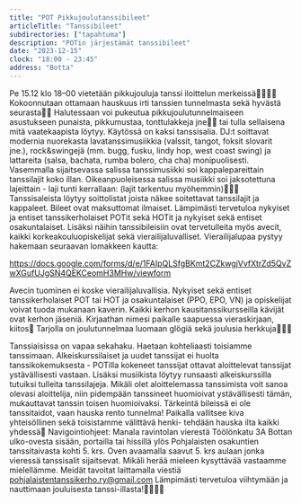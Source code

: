 ```yaml
---
title: "POT Pikkujoulutanssibileet"
articleTitle: "Tanssibileet"
subdirectories: ["tapahtuma"]
description: "POTin järjestämät tanssibileet"
date: "2023-12-15"
clock: "18:00 - 23:45"
address: "Botta"
---
```


Pe 15.12 klo 18–00 vietetään pikkujouluja tanssi iloittelun merkeissä🎅🎄🎺🎷 Kokoonnutaan ottamaan hauskuus irti tanssien tunnelmasta sekä hyvästä seurasta💃🕺 Halutessaan voi pukeutua pikkujoulutunnelmaiseen asustukseen punaista, pikkumustaa, tonttulakkeja jne🎄🎅 tai tulla sellaisena mitä vaatekaapista löytyy.
Käytössä on kaksi tanssisalia. DJ:t soittavat modernia nuorekasta lavatanssimusiikkia (valssit, tangot, foksit slovarit jne.), rock&swingejä (mm. bugg, fusku, lindy hop, west coast swing) ja lattareita (salsa, bachata, rumba bolero, cha cha) monipuolisesti. Vasemmalla sijaitsevassa salissa tanssimusiikki soi kappalepareittain tanssilajit koko illan. Oikeanpuoleisessa salissa musiikki soi jaksotettuna lajeittain - laji tunti kerrallaan: (lajit tarkentuu myöhemmin)🎺🎷🎼 Tanssisaleista löytyy soittolistat joista näkee soitettavat tanssilajit ja kappaleet.
Bileet ovat maksuttomat ilmaiset. Lämpimästi tervetuloa nykyiset ja entiset tanssikerholaiset POTit sekä HOTit ja nykyiset sekä entiset osakuntalaiset. Lisäksi näihin tanssibileisiin ovat tervetulleita myös avecit, kaikki korkeakouluopiskelijat sekä vierailijaluvalliset.
Vierailijalupaa pystyy hakemaan seuraavan lomakkeen kautta:

https://docs.google.com/forms/d/e/1FAIpQLSfgBKmt2CZkwgjVvfXtrZd5QvZwXGufUJgSN4QEKCeomH3MHw/viewform

Avecin tuominen ei koske vierailijaluvallisia. Nykyiset sekä entiset tanssikerholaiset POT tai HOT ja osakuntalaiset (PPO, EPO, VN) ja opiskelijat voivat tuoda mukanaan kaverin. Kaikki kerhon kausitanssikursseilla kävijät ovat kerhon jäseniä. Kirjaathan nimesi paikalle saapuessa vieraskirjaan, kiitos🙂
Tarjolla on joulutunnelmaa luomaan glögiä sekä joulusia herkkuja🎉🎄🎅

Tanssiaisissa on vapaa sekahaku. Haetaan kohteliaasti toisiamme tanssimaan. Alkeiskurssilaiset ja uudet tanssijat ei huolta tanssikokemuksesta - POTilla kokeneet tanssijat ottavat aloittelevat tanssijat ystävällisesti vastaan. Lisäksi musiikista löytyy runsaasti alkeiskurssilla tutuiksi tulleita tanssilajeja. Mikäli olet aloittelemassa tanssimista voit sanoa olevasi aloittelija, niin pidempään tanssineet huomioivat ystävällisesti tämän, mukauttavat tanssin toisen huomioivaksi. Tärkeintä bileissä ei ole tanssitaidot, vaan hauska rento tunnelma! Paikalla vallitsee kiva yhteisöllinen sekä toisistamme välittävä henki- tehdään hauska ilta kaikki yhdessä🙂
Navigointiohjeet: Manala ravintolan vierestä Töölönkatu 3A Bottan ulko-ovesta sisään, portailla tai hissillä ylös Pohjalaisten osakuntien tanssitaivasta kohti 5. krs. Oven avaamalla saavut 5. krs aulaan jonka vieressä tanssisalit sijaitsevat.
Mikäli herää mieleen kysyttävää vastaamme mielellämme. Meidät tavoitat laittamalla viestiä pohjalaistentanssikerho.ry@gmail.com
Lämpimästi tervetuloa viihtymään ja nauttimaan jouluisesta tanssi-illasta!🎅🎄💃🕺
